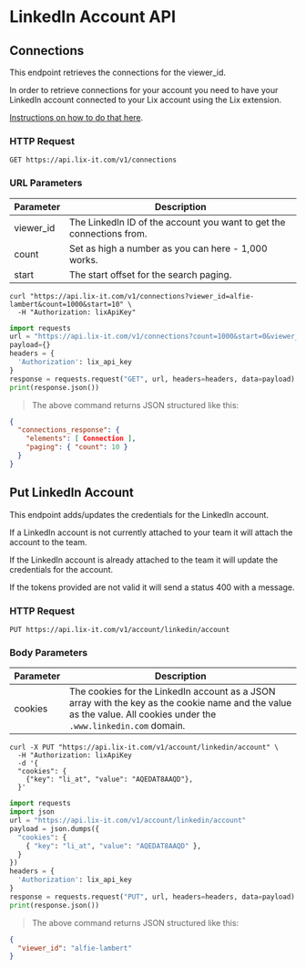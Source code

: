 # LinkedIn Account API

## Connections

This endpoint retrieves the connections for the viewer_id.

<aside class="notice">
In order to retrieve connections for your account you need to have your LinkedIn account connected to your Lix account using the Lix extension. 

[Instructions on how to do that here](https://help.lix-it.com/en/articles/6784916-how-to-install-the-lix-extension).
</aside>


### HTTP Request

`GET https://api.lix-it.com/v1/connections`

### URL Parameters

Parameter | Description
--------- | -----------
viewer_id | The LinkedIn ID of the account you want to get the connections from.
count     | Set as high a number as you can here - 1,000 works.
start     | The start offset for the search paging.


```shell
curl "https://api.lix-it.com/v1/connections?viewer_id=alfie-lambert&count=1000&start=10" \
  -H "Authorization: lixApiKey"
```

```python
import requests
url = "https://api.lix-it.com/v1/connections?count=1000&start=0&viewer_id=alfie-lambert"
payload={}
headers = {
  'Authorization': lix_api_key
}
response = requests.request("GET", url, headers=headers, data=payload)
print(response.json())
```

> The above command returns JSON structured like this:
```json
{
  "connections_response": {
    "elements": [ Connection ],
    "paging": { "count": 10 }
  }
}
```

## Put LinkedIn Account

This endpoint adds/updates the credentials for the LinkedIn account.

If a LinkedIn account is not currently attached to your team it will attach the account to the team.

If the LinkedIn account is already attached to the team it will update the credentials for the account.

If the tokens provided are not valid it will send a status 400 with a message.

### HTTP Request

`PUT https://api.lix-it.com/v1/account/linkedin/account`

### Body Parameters

Parameter | Description
--------- | -----------
cookies   | The cookies for the LinkedIn account as a JSON array with the key as the cookie name and the value as the value. All cookies under the `.www.linkedin.com` domain.

```shell
curl -X PUT "https://api.lix-it.com/v1/account/linkedin/account" \
  -H "Authorization: lixApiKey
  -d '{
  "cookies": {
    {"key": "li_at", "value": "AQEDAT8AAQD"},
  }'
```

```python
import requests
import json
url = "https://api.lix-it.com/v1/account/linkedin/account"
payload = json.dumps({
  "cookies": {
    { "key": "li_at", "value": "AQEDAT8AAQD" },
  }
})
headers = {
  'Authorization': lix_api_key
}
response = requests.request("PUT", url, headers=headers, data=payload)
print(response.json())
```

> The above command returns JSON structured like this:
```json
{
  "viewer_id": "alfie-lambert"
}
```
